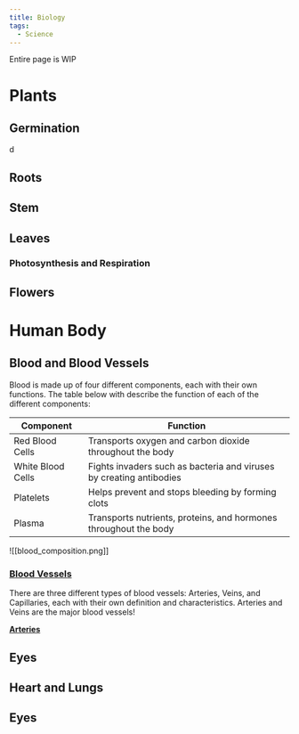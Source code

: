 ```yaml
---
title: Biology
tags:
  - Science
---
```

Entire page is WIP
# Plants 
## Germination
d

## Roots
## Stem
## Leaves
### Photosynthesis and Respiration
## Flowers

# Human Body

## Blood and Blood Vessels

Blood is made up of four different components, each with their own functions. The table below with describe the function of each of the different components:

| Component         | Function                                                            |
| ----------------- | ------------------------------------------------------------------- |
| Red Blood Cells   | Transports oxygen and carbon dioxide throughout the body            |
| White Blood Cells | Fights invaders such as bacteria and viruses by creating antibodies |
| Platelets         | Helps prevent and stops bleeding by forming clots                   |
| Plasma            | Transports nutrients, proteins, and hormones throughout the body    |

![[blood_composition.png]]
<h3><u>Blood Vessels</u></h3> 
There are three different types of blood vessels: Arteries, Veins, and Capillaries, each with their own definition and characteristics. Arteries and Veins are the major blood vessels!

<b><u>Arteries</b> </u>

## Eyes

## Heart and Lungs
## Eyes
